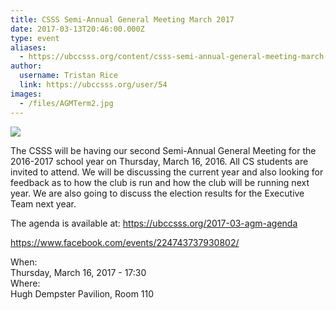 ```yaml
---
title: CSSS Semi-Annual General Meeting March 2017  
date: 2017-03-13T20:46:00.000Z
type: event
aliases:
  - https://ubccsss.org/content/csss-semi-annual-general-meeting-march-2017
author:
  username: Tristan Rice
  link: https://ubccsss.org/user/54
images:
  - /files/AGMTerm2.jpg
---
```


<div class="field field-name-body field-type-text-with-summary field-label-hidden"><div class="field-items"><div class="field-item even"><p><img src="https://ubccsss.org/files/AGMTerm2.jpg" style="max-width:100%"></p>

<p>The CSSS will be having our second Semi-Annual General Meeting for the 2016-2017 school year on Thursday, March 16, 2016. All CS students are invited to attend. We will be discussing the current year and also looking for feedback as to how the club is run and how the club will be running next year. We are also going to discuss the election results for the Executive Team next year.</p>

<p>The agenda is available at: <a href="https://ubccsss.org/2017-03-agm-agenda">https://ubccsss.org/2017-03-agm-agenda</a></p>

<p><a href="https://www.facebook.com/events/224743737930802/">https://www.facebook.com/events/224743737930802/</a></p>
</div></div></div><div class="field field-name-field-dates field-type-datetime field-label-above"><div class="field-label">When:&#xA0;</div><div class="field-items"><div class="field-item even"><span class="date-display-single">Thursday, March 16, 2017 - 17:30</span></div></div></div><div class="field field-name-field-location field-type-text field-label-above"><div class="field-label">Where:&#xA0;</div><div class="field-items"><div class="field-item even">Hugh Dempster Pavilion, Room 110</div></div></div>    <footer>
          </footer>